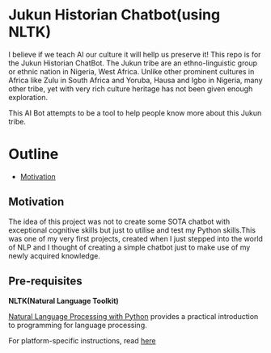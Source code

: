 # Jukun Historian Chatbot(using NLTK)
 I believe if we teach AI our culture it will hellp us preserve it! This repo is for the Jukun Historian ChatBot. The Jukun tribe are an ethno-linguistic group or ethnic nation in Nigeria, West Africa. Unlike other prominent cultures in Africa like Zulu in South Africa and Yoruba, Hausa and Igbo in Nigeria, many other tribe, yet with very rich culture heritage has not been given enough exploration.
 
 This AI Bot attempts to be a tool to help people know more about this Jukun tribe.
 
# Outline
* [Motivation](#motivation)

## Motivation
The idea of this project was not to create some SOTA chatbot with exceptional cognitive skills but just to utilise and test my Python skills.This was one of my very first projects, created  when I just stepped into the world of NLP and I thought of creating a simple chatbot just to make use of my newly acquired knowledge.


## Pre-requisites
**NLTK(Natural Language Toolkit)**

[Natural Language Processing with Python](http://www.nltk.org/book/) provides a practical introduction to programming for language processing.

For platform-specific instructions, read [here](https://www.nltk.org/install.html)
